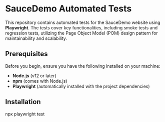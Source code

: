 # SauceDemo Automated Tests

This repository contains automated tests for the SauceDemo website using **Playwright**. The tests cover key functionalities, including smoke tests and regression tests, utilizing the Page Object Model (POM) design pattern for maintainability and scalability.

## Prerequisites

Before you begin, ensure you have the following installed on your machine:
- **Node.js** (v12 or later)
- **npm** (comes with Node.js)
- **Playwright** (automatically installed with the project dependencies)

## Installation

npx playwright test



